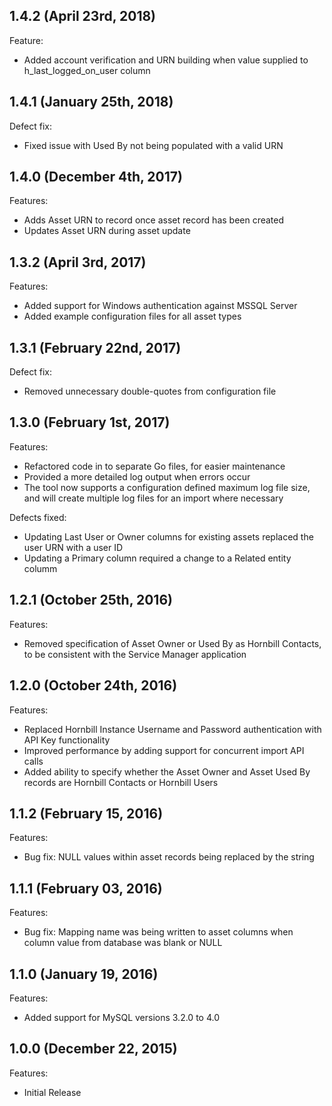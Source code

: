 ## 1.4.2 (April 23rd, 2018)

Feature:

  - Added account verification and URN building when value supplied to h_last_logged_on_user column

## 1.4.1 (January 25th, 2018)

Defect fix:

  - Fixed issue with Used By not being populated with a valid URN

## 1.4.0 (December 4th, 2017)

Features:

  - Adds Asset URN to record once asset record has been created
  - Updates Asset URN during asset update

## 1.3.2 (April 3rd, 2017)

Features:
  - Added support for Windows authentication against MSSQL Server
  - Added example configuration files for all asset types

## 1.3.1 (February 22nd, 2017)

Defect fix:
  - Removed unnecessary double-quotes from configuration file

## 1.3.0 (February 1st, 2017)

Features:
  - Refactored code in to separate Go files, for easier maintenance
  - Provided a more detailed log output when errors occur
  - The tool now supports a configuration defined maximum log file size, and will create multiple log files for an import where necessary

Defects fixed:
  - Updating Last User or Owner columns for existing assets replaced the user URN with a user ID
  - Updating a Primary column required a change to a Related entity columm

## 1.2.1 (October 25th, 2016)

Features:

  - Removed specification of Asset Owner or Used By as Hornbill Contacts, to be consistent with the Service Manager application

## 1.2.0 (October 24th, 2016)

Features:

  - Replaced Hornbill Instance Username and Password authentication with API Key functionality
  - Improved performance by adding support for concurrent import API calls
  - Added ability to specify whether the Asset Owner and Asset Used By records are Hornbill Contacts or Hornbill Users

## 1.1.2 (February 15, 2016)

Features:

  - Bug fix: NULL values within asset records being replaced by the string <nil>


## 1.1.1 (February 03, 2016)

Features:

  - Bug fix: Mapping name was being written to asset columns when column value from database was blank or NULL


## 1.1.0 (January 19, 2016)

Features:

  - Added support for MySQL versions 3.2.0 to 4.0


## 1.0.0 (December 22, 2015)

Features:

  - Initial Release
